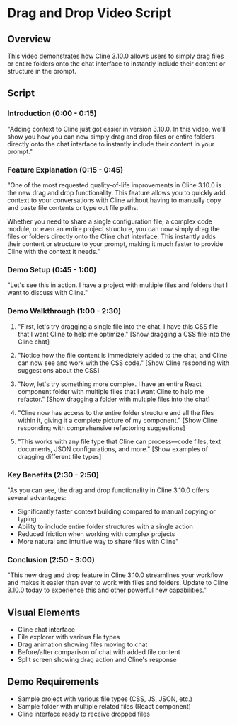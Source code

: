 # Drag and Drop Video Script

## Overview
This video demonstrates how Cline 3.10.0 allows users to simply drag files or entire folders onto the chat interface to instantly include their content or structure in the prompt.

## Script

### Introduction (0:00 - 0:15)
"Adding context to Cline just got easier in version 3.10.0. In this video, we'll show you how you can now simply drag and drop files or entire folders directly onto the chat interface to instantly include their content in your prompt."

### Feature Explanation (0:15 - 0:45)
"One of the most requested quality-of-life improvements in Cline 3.10.0 is the new drag and drop functionality. This feature allows you to quickly add context to your conversations with Cline without having to manually copy and paste file contents or type out file paths.

Whether you need to share a single configuration file, a complex code module, or even an entire project structure, you can now simply drag the files or folders directly onto the Cline chat interface. This instantly adds their content or structure to your prompt, making it much faster to provide Cline with the context it needs."

### Demo Setup (0:45 - 1:00)
"Let's see this in action. I have a project with multiple files and folders that I want to discuss with Cline."

### Demo Walkthrough (1:00 - 2:30)
1. "First, let's try dragging a single file into the chat. I have this CSS file that I want Cline to help me optimize."
   [Show dragging a CSS file into the Cline chat]

2. "Notice how the file content is immediately added to the chat, and Cline can now see and work with the CSS code."
   [Show Cline responding with suggestions about the CSS]

3. "Now, let's try something more complex. I have an entire React component folder with multiple files that I want Cline to help me refactor."
   [Show dragging a folder with multiple files into the chat]

4. "Cline now has access to the entire folder structure and all the files within it, giving it a complete picture of my component."
   [Show Cline responding with comprehensive refactoring suggestions]

5. "This works with any file type that Cline can process—code files, text documents, JSON configurations, and more."
   [Show examples of dragging different file types]

### Key Benefits (2:30 - 2:50)
"As you can see, the drag and drop functionality in Cline 3.10.0 offers several advantages:
- Significantly faster context building compared to manual copying or typing
- Ability to include entire folder structures with a single action
- Reduced friction when working with complex projects
- More natural and intuitive way to share files with Cline"

### Conclusion (2:50 - 3:00)
"This new drag and drop feature in Cline 3.10.0 streamlines your workflow and makes it easier than ever to work with files and folders. Update to Cline 3.10.0 today to experience this and other powerful new capabilities."

## Visual Elements
- Cline chat interface
- File explorer with various file types
- Drag animation showing files moving to chat
- Before/after comparison of chat with added file content
- Split screen showing drag action and Cline's response

## Demo Requirements
- Sample project with various file types (CSS, JS, JSON, etc.)
- Sample folder with multiple related files (React component)
- Cline interface ready to receive dropped files
